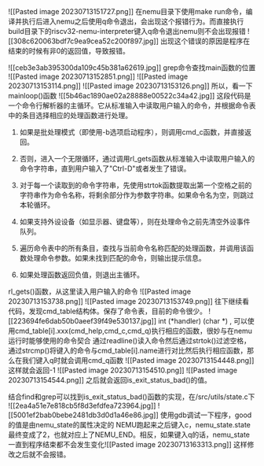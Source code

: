 ![[Pasted image 20230713151727.png]]
在nemu目录下使用make run命令，编译并执行后进入nemu之后使用q命令退出，会出现这个报错行为。而直接执行build目录下的riscv32-nemu-interpreter键入q命令退出nemu则不会出现报错
![[308c620063bdf7c9ea9cea52c200f897.jpg]]
出现这个错误的原因是程序在结束的时候有非0的返回值，导致报错。

![[ceb3e3ab395300da109c45b381a62619.jpg]]
grep命令查找main函数的位置
![[Pasted image 20230713152851.png]]
![[Pasted image 20230713153114.png]]
![[Pasted image 20230713153126.png]]
所以，看一下mainloop()函数
![[5b46ac1890ae02a28888e00522c34a42.jpg]]
这段代码是一个命令行解析器的主循环。它从标准输入中读取用户输入的命令，并根据命令表中的条目选择相应的处理函数进行处理。

1. 如果是批处理模式（即使用-b选项启动程序），则调用cmd_c函数，并直接返回。
    
2. 否则，进入一个无限循环，通过调用rl_gets函数从标准输入中读取用户输入的命令字符串，直到用户输入了"Ctrl-D"或者发生了错误。
    
3. 对于每一个读取到的命令字符串，先使用strtok函数提取出第一个空格之前的字符串作为命令名称，将剩余部分作为参数字符串。如果命令名为空，则跳过本轮循环。
    
4. 如果支持外设设备（如显示器、键盘等），则在处理命令之前先清空外设事件队列。
    
5. 遍历命令表中的所有条目，查找与当前命令名称匹配的处理函数，并调用该函数处理命令参数。如果未找到匹配的命令，则输出提示信息。
    
6. 如果处理函数返回负值，则退出主循环。

rl_gets()函数，从这里读入用户输入的命令
![[Pasted image 20230713153738.png]]
![[Pasted image 20230713153749.png]]
往下继续看代码，发现cmd_table结构体。保存了命令表，目前的命令很少。
![[223694fe6dab50b0aeef39f49e530137.jpg]]
int (*handler) (char *) , 可以使用cmd_table[i].xxx(cmd_help,cmd_c,cmd_q)执行相应的函数，很妙与在nemu运行时能够使用的命令契合
通过readline()读入命令然后通过strtok()过滤空格，通过strcmp()将键入的命令与cmd_table[i].name进行对比然后执行相应函数，那么在我们键入q时就会调用cmd_q函数
![[Pasted image 20230713154448.png]]
这样就会返回-1
![[Pasted image 20230713154510.png]]
![[Pasted image 20230713154544.png]]
之后就会返回is_exit_status_bad()的值。

结合find和grep可以找到is_exit_status_bad()函数的实现，在/src/utils/state.c下
![[2ea4a51e7e818cb5f8d3efdfea723964.jpg]]
![[5001ef2bab0bebe2481db3d0d1a46e86.jpg]]
使用gdb调试一下程序，good的值是由nemu_state的属性决定的
NEMU跑起来之后键入c，nemu_state.state最终变成了2，也就对应上了NEMU_END。相反，如果键入q的话，nemu_state一直到程序结束都不会发生变化![[Pasted image 20230713163313.png]]
这样修改之后就不会报错。
